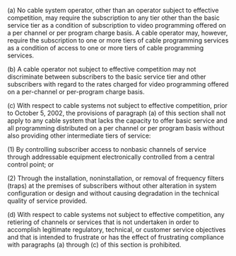 (a) No cable system operator, other than an operator subject to effective competition, may require the subscription to any tier other than the basic service tier as a condition of subscription to video programming offered on a per channel or per program charge basis. A cable operator may, however, require the subscription to one or more tiers of cable programming services as a condition of access to one or more tiers of cable programming services.

(b) A cable operator not subject to effective competition may not discriminate between subscribers to the basic service tier and other subscribers with regard to the rates charged for video programming offered on a per-channel or per-program charge basis.

(c) With respect to cable systems not subject to effective competition, prior to October 5, 2002, the provisions of paragraph (a) of this section shall not apply to any cable system that lacks the capacity to offer basic service and all programming distributed on a per channel or per program basis without also providing other intermediate tiers of service:

(1) By controlling subscriber access to nonbasic channels of service through addressable equipment electronically controlled from a central control point; or

(2) Through the installation, noninstallation, or removal of frequency filters (traps) at the premises of subscribers without other alteration in system configuration or design and without causing degradation in the technical quality of service provided.

(d) With respect to cable systems not subject to effective competition, any retiering of channels or services that is not undertaken in order to accomplish legitimate regulatory, technical, or customer service objectives and that is intended to frustrate or has the effect of frustrating compliance with paragraphs (a) through (c) of this section is prohibited.

